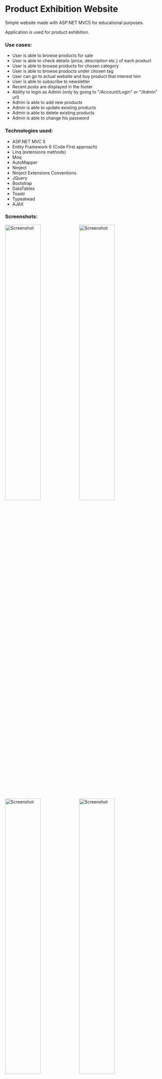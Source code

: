 # Product Exhibition Website
Simple website made with ASP.NET MVC5 for educational purposes.

Application is used for product exhibition.
### Use cases:
- User is able to browse products for sale
- User is able to check details (price, description etc.) of each product
- User is able to browse products for chosen category
- User is able to browse products under chosen tag
- User can go to actual website and buy product that interest him
- User is able to subscribe to newsletter
- Recent posts are displayed in the footer
- Ability to login as Admin (only by going to "/Account/Login" or "/Admin" url)
- Admin is able to add new products 
- Admin is able to update existing products
- Admin is able to delete existing products
- Admin is able to change his password

### Technologies used:
- ASP.NET MVC 5
- Entity Framework 6 (Code First approach)
- Linq (extensions methods)
- Moq
- AutoMapper
- Ninject
- Ninject Extensions Conventions
- JQuery
- Bootstrap
- DataTables
- Toastr
- Typeahead
- AJAX

### Screenshots:
<img src="https://github.com/Grygier94/ProductExhibitionSite_ASP.NET_MVC5/blob/master/screenshots/ss1.png" alt="Screenshot" width="48%"><img src="https://github.com/Grygier94/ProductExhibitionSite_ASP.NET_MVC5/blob/master/screenshots/ss2.png" alt="Screenshot" width="48%">
<img src="https://github.com/Grygier94/ProductExhibitionSite_ASP.NET_MVC5/blob/master/screenshots/ss3.png" alt="Screenshot" width="48%"><img src="https://github.com/Grygier94/ProductExhibitionSite_ASP.NET_MVC5/blob/master/screenshots/ss4.png" alt="Screenshot" width="48%">
<img src="https://github.com/Grygier94/ProductExhibitionSite_ASP.NET_MVC5/blob/master/screenshots/ss5.png" alt="Screenshot" width="48%"><img src="https://github.com/Grygier94/ProductExhibitionSite_ASP.NET_MVC5/blob/master/screenshots/ss6.png" alt="Screenshot" width="48%">
<img src="https://github.com/Grygier94/ProductExhibitionSite_ASP.NET_MVC5/blob/master/screenshots/ss7.png" alt="Screenshot" width="48%"><img src="https://github.com/Grygier94/ProductExhibitionSite_ASP.NET_MVC5/blob/master/screenshots/ss8.png" alt="Screenshot" width="48%">
